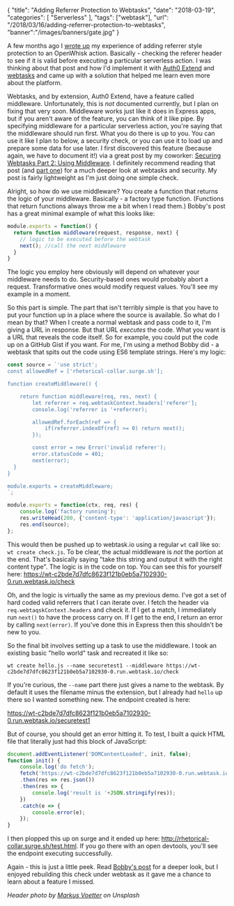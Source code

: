 {
	"title": "Adding Referrer Protection to Webtasks",
	"date": "2018-03-19",
	"categories": [
		"Serverless"
	],
	"tags": ["webtask"],
	"url": "/2018/03/16/adding-referrer-protection-to-webtasks",
	"banner":"/images/banners/gate.jpg"
}

A few months ago I [wrote up](https://www.raymondcamden.com/2017/12/11/adding-referrer-protection-to-openwhisk-actions/) my experience of adding referrer style protection to an OpenWhisk action. Basically - checking the referer header to see if it is valid before executing a particular serverless action. I was thinking about that post and how I'd implement it with [Auth0 Extend](https://auth0.com/extend/) and [webtasks](https://webtask.io/) and came up with a solution that helped me learn even more about the platform.

Webtasks, and by extension, Auth0 Extend, have a feature called middleware. Unfortunately, this is *not* documented currently, but I plan on fixing that very soon. Middleware works just like it does in Express apps, but if you aren't aware of the feature, you can think of it like pipe. By specifying middleware for a particular serverless action, you're saying that the middleware should run first. What you do there is up to you. You can use it like I plan to below, a security check, or you can use it to load up and prepare some data for use later.  I first discovered this feature (because again, we have to document it!) via a great post by my coworker: [Securing Webtasks Part 2: Using Middleware](https://auth0.com/blog/securing-webtasks-part-2-using-middleware/). I definitely recommend reading that post (and [part one](https://auth0.com/blog/securing-webtasks-part-1-shared-secret-authorization/)) for a much deeper look at webtasks and security. My post is fairly lightweight as I'm just doing one simple check.

Alright, so how do we use middleware? You create a function that returns the logic of your middleware. Basically - a factory type function. (Functions that return functions always throw me a bit when I read them.) Bobby's post has a great minimal example of what this looks like:

```js
module.exports = function() {
  return function middleware(request, response, next) {
    // logic to be executed before the webtask
    next(); //call the next middleware
  }
}
```

The logic you employ here obviously will depend on whatever your middleware needs to do. Security-based ones would probably abort a request. Transformative ones would modify request values. You'll see my example in a moment.

So this part is simple. The part that isn't terribly simple is that you have to put your function up in a place where the source is available. So what do I mean by that? When I create a normal webtask and pass code to it, I'm giving a URL in response. But that URL *executes* the code. What you want is a URL that reveals the code itself. So for example, you could put the code up on a GitHub Gist if you want. For me, I'm using a method Bobby did - a webtask that spits out the code using ES6 template strings. Here's my logic:

```js
const source = `'use strict';
const allowedRef = ['rhetorical-collar.surge.sh'];

function createMiddleware() {

	return function middleware(req, res, next) {
		let referrer = req.webtaskContext.headers['referer'];
		console.log('referrer is '+referrer);

		allowedRef.forEach(ref => {
			if(referrer.indexOf(ref) >= 0) return next();
		});

  		const error = new Error('invalid referer');
        error.statusCode = 401;
        next(error);
  }
}

module.exports = createMiddleware;
`;

module.exports = function(ctx, req, res) {
	console.log('factory running');
	res.writeHead(200, {'content-type': 'application/javascript'});
	res.end(source);
};
```

This would then be pushed up to webtask.io using a regular `wt` call like so: `wt create check.js`. To be clear, the actual middleware is *not* the portion at the end. That's basically saying "take this string and output it with the right content type". The logic is in the code on top. You can see this for yourself here: https://wt-c2bde7d7dfc8623f121b0eb5a7102930-0.run.webtask.io/check

Oh, and the logic is virtually the same as my previous demo. I've got a set of hard coded valid referrers that I can iterate over. I fetch the header via `req.webtaqskContext.headers` and check it. If I get a match, I immediately run `next()` to have the process carry on. If I get to the end, I return an error by calling `next(error)`. If you've done this in Express then this shouldn't be new to you.

So the final bit involves setting up a task to use the middleware. I took an existing basic "hello world" task and recreated it like so:

	wt create hello.js --name securetest1 --middleware https://wt-c2bde7d7dfc8623f121b0eb5a7102930-0.run.webtask.io/check

If you're curious, the `--name` part there just gives a name to the webtask. By default it uses the filename minus the extension, but I already had `hello` up there so I wanted something new. The endpoint created is here:

https://wt-c2bde7d7dfc8623f121b0eb5a7102930-0.run.webtask.io/securetest1

But of course, you should get an error hitting it. To test, I built a quick HTML file that literally just had this block of JavaScript:

```js
document.addEventListener('DOMContentLoaded', init, false);
function init() {
	console.log('do fetch');
	fetch('https://wt-c2bde7d7dfc8623f121b0eb5a7102930-0.run.webtask.io/securetest1')
	.then(res => res.json())
	.then(res => {
		console.log('result is '+JSON.stringify(res));
	})
	.catch(e => {
		console.error(e);
	});
}
```

I then plopped this up on surge and it ended up here: http://rhetorical-collar.surge.sh/test.html. If you go there with an open devtools, you'll see the endpoint executing successfully. 

Again - this is just a little peek. Read [Bobby's post](https://auth0.com/blog/securing-webtasks-part-2-using-middleware/) for a deeper look, but I enjoyed rebuilding this check under webtask as it gave me a chance to learn about a feature I missed. 

<i>Header photo by <a href="https://unsplash.com/photos/Axxllwv-vEM?utm_source=unsplash&utm_medium=referral&utm_content=creditCopyText">Markus Voetter</a> on Unsplash</i>
